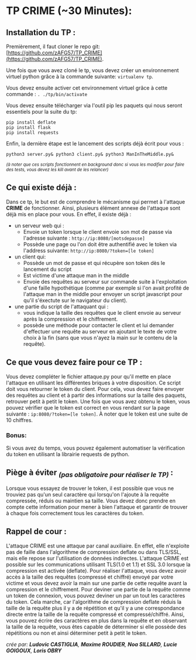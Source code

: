 # TP CRIME (~30 Minutes):

## Installation du TP :

Premièrement, il faut cloner le repo git: [https://github.com/zAFG57/TP_CRIME](https://github.com/zAFG57/TP_CRIME).

Une fois que vous avez cloné le tp, vous devez créer un environnement virtuel python grâce à la commande suivante: ```virtualenv tp```.

Vous devez ensuite activer cet environnement virtuel grâce à cette commande : ```. ./tp/bin/activate```

Vous devez ensuite télécharger via l'outil pip les paquets qui nous seront essentiels pour la suite du tp:
```
pip install deflate
pip install flask
pip install requests
```
Enfin, la dernière étape est le lancement des scripts déjà écrit pour vous :
```
python3 server.py& python3 client.py& python3 ManInTheMiddle.py&
```
<sub>*(à noter que ces scripts fonctionnent en background donc si vous les modifier pour faire des tests, vous devez les kill avant de les relancer)*</sub>

## Ce qui existe déjà :

Dans ce tp, le but est de comprendre le mécanisme qui permet à l'attaque **CRIME** de fonctionner. Ainsi, plusieurs élément annexe de l'attaque sont déjà mis en place pour vous. En effet, il existe déjà :
- un serveur web qui :
    - Envoie un token lorsque le client envoie son mot de passe via l'adresse suivante : ```http://ip:8080/[motsdepasse]```
    - Possède une page ou l'on doit être authentifié avec le token via l'address suivante: ```http://ip:8080/?token=[le token]```
- un client qui:
    - Possède un mot de passe et qui récupère son token dès le lancement du script
    - Est victime d'une attaque man in the middle
    - Envoie des requêtes au serveur sur commande suite à l'exploitation d'une faille hypothétique (comme par exemple si l'on avait profité de l'attaque man in the middle pour envoyer un script javascript pour qu'il s'éxectute sur le navigateur du client).
- une partie du script de l'attaquant qui :
    - vous indique la taille des requêtes que le client envoie au serveur après la compression et le chiffrement.
    - possède une méthode pour contacter le client et lui demander d'effectuer une requête au serveur en ajoutant le texte de votre choix à la fin (sans que vous n'ayez la main sur le contenu de la requête).

## Ce que vous devez faire pour ce TP :

Vous devez compléter le fichier attaque.py pour qu'il mette en place l'attaque en utilisant les différentes briques à votre disposition. Ce script doit vous retourner le token du client. Pour cela, vous devez faire envoyer des requêtes au client et à partir des informations sur la taille des paquets, retrouver petit à petit le token. Une fois que vous avez obtenu le token, vous pouvez vérifier que le token est correct en vous rendant sur la page suivante : ```ip:8080/?token=[le token]```. À noter que le token est une suite de 10 chiffres.
### Bonus: 
Si vous avez du temps, vous pouvez également automatiser la vérification du token en utilisant la librairie requests de python.

## Piège à éviter <sub>*(pas obligatoire pour réaliser le TP)*</sub> :

Lorsque vous essayez de trouver le token, il est possible que vous ne trouviez pas qu'un seul caractère qui lorsqu'on l'ajoute à la requête compressée, réduis ou maintien sa taille.
Vous devez donc prendre en compte cette information pour mener à bien l'attaque et garantir de trouver à chaque fois correctement tous les caractères du token.

## Rappel de cour :

L'attaque CRIME est une attaque par canal auxiliaire. En effet, elle n'exploite pas de faille dans l'algorithme de compression deflate ou dans TLS/SSL, mais elle repose sur l'utilisation de données indirectes. L'attaque CRIME est possible sur les communications utilisant TLS(1.0 et 1.1) et SSL 3.0 lorsque la compression est activée (deflate). Pour réaliser l'attaque, vous devez avoir accès à la taille des requêtes (compressé et chiffré) envoyé par votre victime et vous devez avoir la main sur une partie de cette requête avant la compression et le chiffrement. Pour deviner une partie de la requête comme un token de connexion, vous pouvez deviner un par un tout les caractères du token. Cela marche, car l'algorithme de compression deflate réduis la taille de la requête plus il y a de répétition et qu'il y a une correspondance directe entre la taille de la requête compressé et compressé/chiffré. Ainsi, vous pouvez écrire des caractères en plus dans la requête et en observant la taille de la requête, vous êtes capable de déterminer si elle possède des répétitions ou non et ainsi déterminer petit à petit le token.

*crée par: **Ludovic CASTIGLIA**, **Maxime ROUDIER**, **Noa SILLARD**, **Lucie GOIGOUX**, **Loris OBRY***
